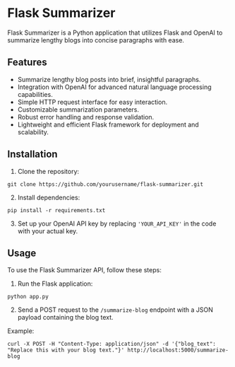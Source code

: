 # Flask Summarizer

Flask Summarizer is a Python application that utilizes Flask and OpenAI to summarize lengthy blogs into concise paragraphs with ease.

## Features

- Summarize lengthy blog posts into brief, insightful paragraphs.
- Integration with OpenAI for advanced natural language processing capabilities.
- Simple HTTP request interface for easy interaction.
- Customizable summarization parameters.
- Robust error handling and response validation.
- Lightweight and efficient Flask framework for deployment and scalability.

## Installation

1. Clone the repository:

```
git clone https://github.com/yourusername/flask-summarizer.git
```

2. Install dependencies:

```
pip install -r requirements.txt
```

3. Set up your OpenAI API key by replacing `'YOUR_API_KEY'` in the code with your actual key.

## Usage

To use the Flask Summarizer API, follow these steps:

1. Run the Flask application:

```
python app.py
```

2. Send a POST request to the `/summarize-blog` endpoint with a JSON payload containing the blog text.

Example:

```
curl -X POST -H "Content-Type: application/json" -d '{"blog_text": "Replace this with your blog text."}' http://localhost:5000/summarize-blog
```

